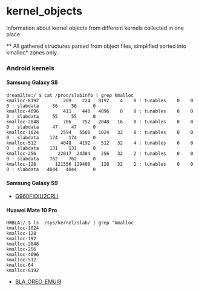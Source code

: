 # kernel_objects

Information about kernel objects from different kernels collected in one place.

**
All gathered structures parsed from object files, simplified sorted into kmalloc* zones only. 

### Android kernels

#### Samsung Galaxy S8
```
dream2lte:/ $ cat /proc/slabinfo | grep kmalloc                                                                                                                                                                      
kmalloc-8192         209    224   8192    4    8 : tunables    0    0    0 : slabdata     56     56      0
kmalloc-4096         411    440   4096    8    8 : tunables    0    0    0 : slabdata     55     55      0
kmalloc-2048         706    752   2048   16    8 : tunables    0    0    0 : slabdata     47     47      0
kmalloc-1024        2594   5568   1024   32    8 : tunables    0    0    0 : slabdata    174    174      0
kmalloc-512         4048   4192    512   32    4 : tunables    0    0    0 : slabdata    131    131      0
kmalloc-256        22017  24384    256   32    2 : tunables    0    0    0 : slabdata    762    762      0
kmalloc-128       121556 129408    128   32    1 : tunables    0    0    0 : slabdata   4044   4044      0

```
#### Samsung Galaxy S9

* <a href="Samsung Galaxy/exynos/G960FXXU2CRLI">G960FXXU2CRLI</a>

#### Huawei Mate 10 Pro
```
HWBLA:/ $ ls  /sys/kernel/slab/ | grep ^kmalloc                                                                                                                                                                          
kmalloc-1024
kmalloc-128
kmalloc-192
kmalloc-2048
kmalloc-256
kmalloc-4096
kmalloc-512
kmalloc-64
kmalloc-8192

```
* <a href="Huawei/Mate10Pro/BLA_OREO_EMUI8">BLA_OREO_EMUI8</a>

